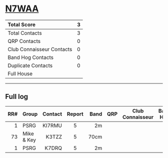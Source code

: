 # [N7WAA](https://www.qrz.com/db/N7WAA)

| Total Score               |   3 |
|:--------------------------|----:|
| Total Contacts            |   3 |
| QRP Contacts              |   0 |
| Club Connaisseur Contacts |   0 |
| Band Hog Contacts         |   0 |
| Duplicate Contacts        |   0 |
| Full House                |     |

---

## Full log

|   RR# | Group      |   Contact |  Report  |   Band |  QRP  |  Club Connaisseur  |  Band Hog  |   QSO Score |
|------:|:-----------|----------:|:--------:|-------:|:-----:|:------------------:|:----------:|------------:|
|     1 | PSRG       |    KI7RMU |    5     |     2m |       |                    |            |           1 |
|    73 | Mike & Key |     K3TZZ |    5     |   70cm |       |                    |            |           1 |
|     1 | PSRG       |     K7DRQ |    5     |     2m |       |                    |            |           1 |